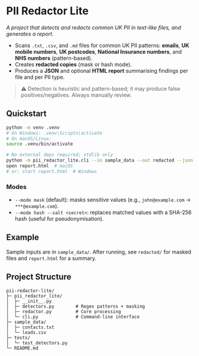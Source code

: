 
# PII Redactor Lite

_A project that detects and redacts common UK PII in text-like files, and generates a report._

- Scans `.txt`, `.csv`, and `.md` files for common UK PII patterns: **emails**, **UK mobile numbers**, **UK postcodes**, **National Insurance numbers**, and **NHS numbers** (pattern-based).
- Creates **redacted copies** (mask or hash mode).
- Produces a **JSON** and optional **HTML report** summarising findings per file and per PII type.

> ⚠️ Detection is heuristic and pattern-based; it may produce false positives/negatives. Always manually review.

## Quickstart

```bash
python -m venv .venv
# On Windows: .venv\Scripts\activate
# On macOS/Linux:
source .venv/bin/activate

# No external deps required; stdlib only
python -m pii_redactor_lite.cli --in sample_data --out redacted --json report.json --html report.html
open report.html  # macOS
# or: start report.html  # Windows
```

### Modes
- `--mode mask` (default): masks sensitive values (e.g., `john@example.com` -> `***@example.com`).
- `--mode hash --salt <secret>`: replaces matched values with a SHA-256 hash (useful for pseudonymisation).

## Example
Sample inputs are in `sample_data/`. After running, see `redacted/` for masked files and `report.html` for a summary.

## Project Structure
```
pii-redactor-lite/
├─ pii_redactor_lite/
│  ├─ __init__.py
│  ├─ detectors.py        # Regex patterns + masking
│  ├─ redactor.py         # Core processing
│  └─ cli.py              # Command-line interface
├─ sample_data/
│  ├─ contacts.txt
│  └─ leads.csv
├─ tests/
│  └─ test_detectors.py
└─ README.md
```
